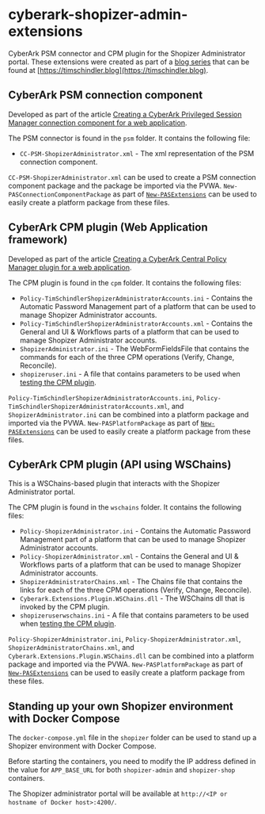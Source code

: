 # cyberark-shopizer-admin-extensions

CyberArk PSM connector and CPM plugin for the Shopizer Administrator portal. These extensions were created as part of a [blog series](https://timschindler.blog/series/shopizer-admin-ext) that can be found at [https://timschindler.blog](https://timschindler.blog).

## CyberArk PSM connection component

Developed as part of the article [Creating a CyberArk Privileged Session Manager connection component for a web application](https://timschindler.blog/creating-a-cyberark-privileged-session-manager-connection-component-for-a-web-application).

The PSM connector is found in the `psm` folder. It contains the following file:

* `CC-PSM-ShopizerAdministrator.xml` - The xml representation of the PSM connection component.

`CC-PSM-ShopizerAdministrator.xml` can be used to create a PSM connection component package and the package be imported via the PVWA. `New-PASConnectionComponentPackage` as part of [`New-PASExtensions`](https://github.com/aaearon/New-PASExtensions) can be used to easily create a platform package from these files.

## CyberArk CPM plugin (Web Application framework)

Developed as part of the article [Creating a CyberArk Central Policy Manager plugin for a web application](https://timschindler.blog/creating-a-cyberark-central-policy-manager-plugin-for-a-web-application).

The CPM plugin is found in the `cpm` folder. It contains the following files:

* `Policy-TimSchindlerShopizerAdministratorAccounts.ini` - Contains the Automatic Password Management part of a platform that can be used to manage Shopizer Administrator accounts.
* `Policy-TimSchindlerShopizerAdministratorAccounts.xml` - Contains the General and UI & Workflows parts of a platform that can be used to manage Shopizer Administrator accounts.
* `ShopizerAdministrator.ini` - The WebFormFieldsFile that contains the commands for each of the three CPM operations (Verify, Change, Reconcile).
* `shopizeruser.ini` - A file that contains parameters to be used when [testing the CPM plugin](https://docs.cyberark.com/PAS/Latest/en/Content/Plugins/CPM_WebApplication.htm#Step3Testtheplugin).

`Policy-TimSchindlerShopizerAdministratorAccounts.ini`, `Policy-TimSchindlerShopizerAdministratorAccounts.xml`, and `ShopizerAdministrator.ini` can be combined into a platform package and imported via the PVWA. `New-PASPlatformPackage` as part of [`New-PASExtensions`](https://github.com/aaearon/New-PASExtensions) can be used to easily create a platform package from these files.

## CyberArk CPM plugin (API using WSChains)

This is a WSChains-based plugin that interacts with the Shopizer Administrator portal.

The CPM plugin is found in the `wschains` folder. It contains the following files:

* `Policy-ShopizerAdministrator.ini` - Contains the Automatic Password Management part of a platform that can be used to manage Shopizer Administrator accounts.
* `Policy-ShopizerAdministrator.xml` - Contains the General and UI & Workflows parts of a platform that can be used to manage Shopizer Administrator accounts.
* `ShopizerAdministratorChains.xml` - The Chains file that contains the links for each of the three CPM operations (Verify, Change, Reconcile).
* `Cyberark.Extensions.Plugin.WSChains.dll` - The WSChains dll that is invoked by the CPM plugin.
* `shopizeruserwschains.ini` - A file that contains parameters to be used when [testing the CPM plugin](https://docs.cyberark.com/PAS/Latest/en/Content/Plugins/CPM_WebApplication.htm#Step3Testtheplugin).

`Policy-ShopizerAdministrator.ini`, `Policy-ShopizerAdministrator.xml`, `ShopizerAdministratorChains.xml`, and `Cyberark.Extensions.Plugin.WSChains.dll` can be combined into a platform package and imported via the PVWA. `New-PASPlatformPackage` as part of [`New-PASExtensions`](https://github.com/aaearon/New-PASExtensions) can be used to easily create a platform package from these files.

## Standing up your own Shopizer environment with Docker Compose

The `docker-compose.yml` file in the `shopizer` folder can be used to stand up a Shopizer environment with Docker Compose.

Before starting the containers, you need to modify the IP address defined in the value for `APP_BASE_URL` for both `shopizer-admin` and `shopizer-shop` containers.

The Shopizer administrator portal will be available at `http://<IP or hostname of Docker host>:4200/`.
